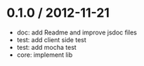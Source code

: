 
0.1.0 / 2012-11-21 
==================

  * doc: add Readme and improve jsdoc files
  * test: add client side test
  * test: add mocha test
  * core: implement lib
